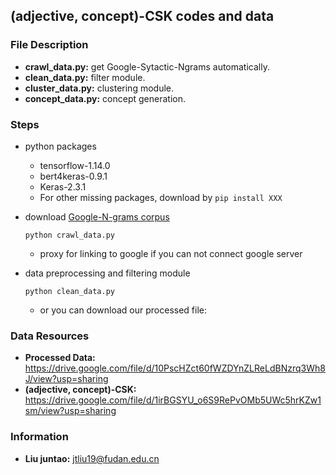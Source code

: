 ## (adjective, concept)-CSK codes and data

### File Description

- **crawl_data.py:** get Google-Sytactic-Ngrams automatically.
- **clean_data.py:** filter module.
- **cluster_data.py:** clustering module.
- **concept_data.py:** concept generation.

### Steps

- python packages
  - tensorflow-1.14.0
  - bert4keras-0.9.1
  - Keras-2.3.1
  - For other missing packages, download by `pip install XXX`

- download [Google-N-grams corpus](http://commondatastorage.googleapis.com/books/syntactic-ngrams/index.html)

  ```shell
  python crawl_data.py
  ```

  - proxy for linking to google if you can not connect google server

- data preprocessing and filtering module

  ```shell
  python clean_data.py
  ```

  - or you can download our processed file: 


### Data Resources

- **Processed Data:** https://drive.google.com/file/d/10PscHZct60fWZDYnZLReLdBNzrq3Wh8J/view?usp=sharing
- **(adjective, concept)-CSK:** https://drive.google.com/file/d/1irBGSYU_o6S9RePvOMb5UWc5hrKZw1sm/view?usp=sharing


### Information

- **Liu juntao:** jtliu19@fudan.edu.cn

